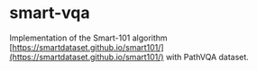 # smart-vqa

Implementation of the Smart-101 algorithm [https://smartdataset.github.io/smart101/](https://smartdataset.github.io/smart101/)  with PathVQA dataset.
